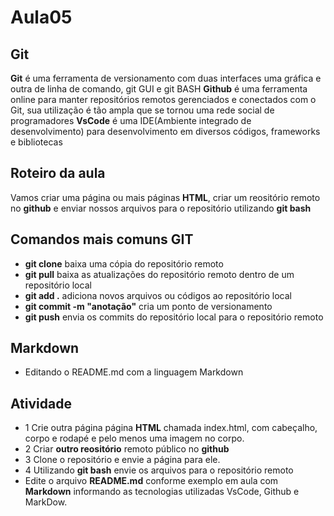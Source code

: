 # Aula05
## Git
**Git** é uma ferramenta de versionamento com duas interfaces uma gráfica e outra de linha de comando, git GUI e git BASH
**Github** é uma ferramenta online para manter repositórios remotos gerenciados e conectados com o Git, sua utilização é tão ampla que se tornou uma rede social de programadores
**VsCode** é uma IDE(Ambiente integrado de desenvolvimento) para desenvolvimento em diversos códigos, frameworks e bibliotecas

## Roteiro da aula
Vamos criar uma página ou mais páginas **HTML**, criar um reositório remoto no **github** e enviar nossos arquivos para o repositório utilizando **git bash**

## Comandos mais comuns GIT
- **git clone** baixa uma cópia do repositório remoto
- **git pull** baixa as atualizações do repositório remoto dentro de um repositório local
- **git add .** adiciona novos arquivos ou códigos ao repositório local
- **git commit -m "anotação"** cria um ponto de versionamento
- **git push** envia os commits do repositório local para o repositório remoto

## Markdown
- Editando o README.md com a linguagem Markdown

## Atividade
- 1 Crie outra página página **HTML** chamada index.html, com cabeçalho, corpo e rodapé e pelo menos uma imagem no corpo.
- 2 Criar **outro reositório** remoto público no **github**
- 3 Clone o repositório e envie a página para ele.
- 4 Utilizando **git bash** envie os arquivos para o repositório remoto
- Edite o arquivo **README.md** conforme exemplo em aula com **Markdown** informando as tecnologias utilizadas VsCode, Github e MarkDow.

